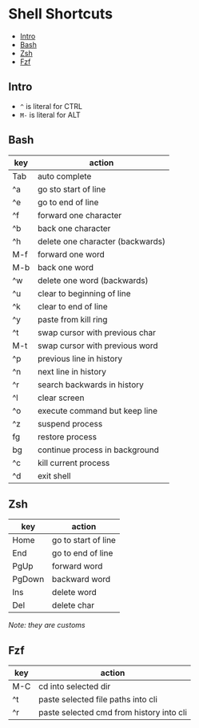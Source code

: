 # Shell Shortcuts

<!-- TOC GFM -->

* [Intro](#intro)
* [Bash](#bash)
* [Zsh](#zsh)
* [Fzf](#fzf)

<!-- /TOC -->

## Intro
- `^` is literal for CTRL
- `M-` is literal for ALT

## Bash
| key | action                           |
| -   | -                                |
| Tab | auto complete                    |
| ^a  | go sto start of line             |
| ^e  | go to end of line                |
| ^f  | forward one character            |
| ^b  | back one character               |
| ^h  | delete one character (backwards) |
| M-f | forward one word                 |
| M-b | back one word                    |
| ^w  | delete one word (backwards)      |
| ^u  | clear to beginning of line       |
| ^k  | clear to end of line             |
| ^y  | paste from kill ring             |
| ^t  | swap cursor with previous char   |
| M-t | swap cursor with previous word   |
| ^p  | previous line in history         |
| ^n  | next line in history             |
| ^r  | search backwards in history      |
| ^l  | clear screen                     |
| ^o  | execute command but keep line    |
| ^z  | suspend process                  |
| fg  | restore process                  |
| bg  | continue process in background   |
| ^c  | kill current process             |
| ^d  | exit shell                       |

## Zsh
| key    | action              |
| ---    | ---                 |
| Home   | go to start of line |
| End    | go to end of line   |
| PgUp   | forward word        |
| PgDown | backward word       |
| Ins    | delete word         |
| Del    | delete char         |

*Note: they are customs*

## Fzf
| key | action                                   |
| -   | -                                        |
| M-C | cd into selected dir                     |
| ^t  | paste selected file paths into cli       |
| ^r  | paste selected cmd from history into cli |
